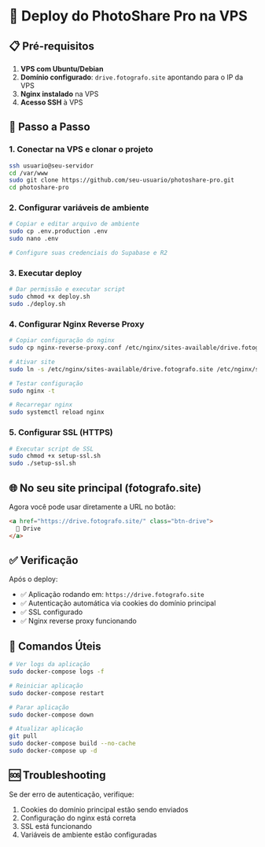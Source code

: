 # 🚀 Deploy do PhotoShare Pro na VPS

## 📋 Pré-requisitos

1. **VPS com Ubuntu/Debian**
2. **Domínio configurado**: `drive.fotografo.site` apontando para o IP da VPS
3. **Nginx instalado** na VPS
4. **Acesso SSH** à VPS

## 🔧 Passo a Passo

### 1. Conectar na VPS e clonar o projeto
```bash
ssh usuario@seu-servidor
cd /var/www
sudo git clone https://github.com/seu-usuario/photoshare-pro.git
cd photoshare-pro
```

### 2. Configurar variáveis de ambiente
```bash
# Copiar e editar arquivo de ambiente
sudo cp .env.production .env
sudo nano .env

# Configure suas credenciais do Supabase e R2
```

### 3. Executar deploy
```bash
# Dar permissão e executar script
sudo chmod +x deploy.sh
sudo ./deploy.sh
```

### 4. Configurar Nginx Reverse Proxy
```bash
# Copiar configuração do nginx
sudo cp nginx-reverse-proxy.conf /etc/nginx/sites-available/drive.fotografo.site

# Ativar site
sudo ln -s /etc/nginx/sites-available/drive.fotografo.site /etc/nginx/sites-enabled/

# Testar configuração
sudo nginx -t

# Recarregar nginx
sudo systemctl reload nginx
```

### 5. Configurar SSL (HTTPS)
```bash
# Executar script de SSL
sudo chmod +x setup-ssl.sh
sudo ./setup-ssl.sh
```

## 🌐 No seu site principal (fotografo.site)

Agora você pode usar diretamente a URL no botão:

```html
<a href="https://drive.fotografo.site/" class="btn-drive">
  📁 Drive
</a>
```

## ✅ Verificação

Após o deploy:
- ✅ Aplicação rodando em: `https://drive.fotografo.site`
- ✅ Autenticação automática via cookies do domínio principal
- ✅ SSL configurado
- ✅ Nginx reverse proxy funcionando

## 🔧 Comandos Úteis

```bash
# Ver logs da aplicação
sudo docker-compose logs -f

# Reiniciar aplicação
sudo docker-compose restart

# Parar aplicação
sudo docker-compose down

# Atualizar aplicação
git pull
sudo docker-compose build --no-cache
sudo docker-compose up -d
```

## 🆘 Troubleshooting

Se der erro de autenticação, verifique:
1. Cookies do domínio principal estão sendo enviados
2. Configuração do nginx está correta
3. SSL está funcionando
4. Variáveis de ambiente estão configuradas